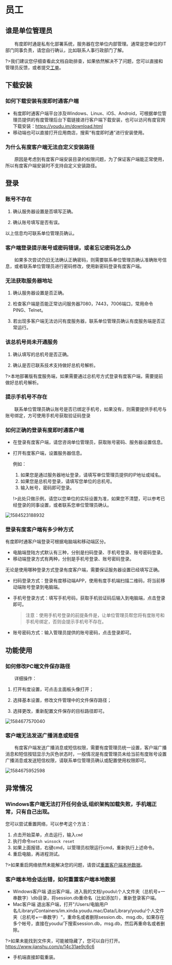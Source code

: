 # 员工

##  谁是单位管理员

　　有度即时通是私有化部署系统，服务器在您单位内部管理。通常是您单位的IT部门同事负责，请您自行确认，比如联系人事行政部门了解。

?>我们建议您仔细查看此文档自助排查，如果依然解决不了问题，您可以直接和管理员反馈，或者提交[工单](https://kf.youdu.im)。

## 下载安装

### 如何下载安装有度即时通客户端

- 有度即时通客户端平台涉及Windows、Linux、iOS、Android，可根据单位管理员提供的有度管理后台下载链接进行客户端下载安装，也可以访问有度官网下载安装：https://youdu.im/download.html
- 移动端也可以直接打开应用商店，搜索“有度即时通”进行安装使用。

### 为什么有度客户端无法自定义安装路径

　　原因是考虑到有度客户端安装目录的权限问题，为了保证客户端能正常使用，所以有度客户端安装时不支持自定义安装路径。

## 登录

### 账号不存在

1. 确认服务器设置是否填写正确。

2. 确认账号填写是否有误。

以上信息均可联系单位管理员确认。

### 客户端登录提示账号或密码错误，或者忘记密码怎么办

　　如果多次尝试仍旧无法确认正确密码，则需要联系单位管理员确认准确账号信息，或者联系单位管理员进行密码修改，使用新密码登录有度客户端。

### 无法获取服务器地址

1. 确认服务器设置是否正确。

2. 检查客户端是否能正常访问服务器7080，7443，7006端口，常用命令PING、Telnet。

3. 若出现多客户端无法访问有度服务器，联系单位管理员确认有度服务端是否正常运行。

### 该总机号尚未开通服务

1. 确认填写的总机号是否正确。

2. 确认是否已联系技术支持做好总机号解析。

?>本地部署版有度服务端，如果需要通过总机号方式登录有度客户端，需要提前做好总机号解析。

### 提示手机号不存在

　　联系单位管理员确认账号是否已绑定手机号，如果没有，则需要提供手机号与账号绑定，方可使用手机号获取验证码登录

### 如何正确的登录有度即时通客户端

- 在登录有度客户端，请您咨询单位管理员，获取账号密码、服务器设置信息。

- 打开有度客户端，设置服务器信息。

  例如：

  1. 如果您是通过服务器地址登录，请填写单位管理员提供的IP地址或域名。
  2. 如果您是总机号登录，请填写您单位的总机号。
  3. 输入帐号，密码即可登录。

  !>此处只做示例，请您以您单位的实际设置为准，如果您不清楚，可以参考已经登录的同事设置，或者联系您单位管理员确认。

![1584523188932](1584523188932.png)

###  登录有度客户端有多少种方式

有度即时通客户端登录可根据电脑端和移动端区分。

- 电脑端登陆方式默认有三种，分别是扫码登录、手机号登录、账号密码登录。
- 移动端登录方式有两种，分别是手机号登录、账号密码登录。

无论是使用哪种登录方式登录有度客户端，需要保证服务器设置已经填写正确。

- 扫码登录方式：登录有度移动端APP，使用有度手机端扫描二维码，将当前移动端账号登录到电脑端。

- 手机号登录方式：填写手机号码，获取手机验证码后输入到电脑端，点击登录即可。

  > 注意：使用手机号登录的前提条件是，让单位管理员帮您将有度账号和手机号绑定，否则会提示手机号不存在。

- 账号密码方式：输入管理员提供的账号密码，点击登录即可。

## 功能使用

### 如何修改PC端文件保存路径

　　详细操作：

1. 打开有度设置，可点击主面板头像打开；

2. 选择基本设置，修改文件管理中的文件保存路径；

3. 选择更改，重新配置文件保存的目标路径即可。

![1584677570040](1584677570040-1584689490814.png)

### 客户端无法发送广播消息或短信

　　有度客户端发送广播消息或短信权限，需要有度管理员统一设置，客户端广播消息和短信按钮显示为灰色状态时，一般情况是有度管理员未给当前有度账号设置广播消息或发送短信权限，请联系单位管理员确认或配置使用权限即可。

![1584675952598](1584675952598-1584689605078.png)

## 异常情况

### Windows客户端无法打开任何会话,组织架构加载失败，手机端正常，只有自己出现。

您可以尝试重置网络，可以参考这个方法：

1. 点击开始菜单，点击运行，输入`cmd`
2. 执行命令`netsh winsock reset`
3. 如果上面报错，右键cmd，以管理员权限运行cmd，重新执行上述命令。
4. 重启电脑，再进程测试。

?>如果重启网络依然未能解决您的问题，请尝试[重置客户端本地数据](#如何重置客户端本地数据)。

### 客户端本地会话出错，如何重置客户端本地数据

- Windows客户端
  退出客户端，进入我的文档\youdu\个人文件夹（总机号+一串数字）\db目录，将session.db重命名（比如添加1），重新登录客户端。
- Mac客户端
  退出客户端，打开"/Users/电脑用户名/Library/Containers/im.xinda.youdu.mac/Data/Library/youdu/个人文件夹（总机号+一串数字）"，重命名或者删除session.db、msg.db，如果存在多个帐号，直接在youdu/下搜索session.db，msg.db，然后再重命名或者删除。

?>如果未能找到文件夹，可能被隐藏了，您可以自行打开。https://www.jianshu.com/p/14c31ae9c6c6

- 手机端直接卸载重装。
